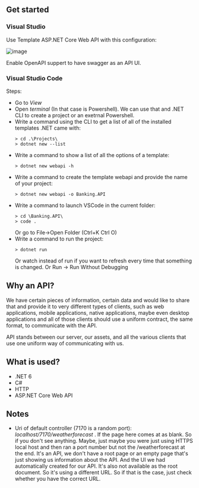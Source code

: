 
## Get started

### Visual Studio

Use Template ASP.NET Core Web API with this configuration: 

  ![image](https://user-images.githubusercontent.com/53083156/219965325-5c0d7e3b-7f07-411f-8d61-c3c0c1294c91.png)

Enable OpenAPI suppert to have swagger as an API UI.

### Visual Studio Code

Steps:
- Go to *View*
- Open *terminal* (In that case is Powershell). We can use that and .NET CLI to create a project or an exetrnal Powershell.
- Write a command using the CLI to get a list of all of the installed templates .NET came with: 
	```console
	> cd .\Projects\
	> dotnet new --list
	 ```
- Write a command to show a list of all the options of a template:
	```console
	> dotnet new webapi -h
	```
- Write a command to create the template webapi and provide the name of your project:
	```console
	> dotnet new webapi -o Banking.API
	```
- Write a command to launch VSCode in the current folder:
	```console
	> cd \Banking.API\
	> code .
	```
	Or go to File->Open Folder (Ctrl+K Ctrl O)
- Write a command to run the project:
	```console
	> dotnet run
	```
	Or watch instead of run if you want to refresh every time that something is changed.
	Or Run -> Run Without Debugging

## Why an API?

We have certain pieces of information, certain data and would like to share that and provide it to very different types of clients, such as web applications, mobile applications, native applications, maybe even desktop applications and all of those clients should use a uniform contract, the same format, to communicate with the API.

API stands between our server, our assets, and all the various clients that use one uniform way of communicating with us.

## What is used?

- .NET 6
- C#
- HTTP
- ASP.NET Core Web API

## Notes

- Uri of default controller (7170 is a random port): *localhost/7170/weatherforecast*  .
	If the page here comes at as blank. So if you don't see anything. Maybe, just maybe you were just using HTTPS local host and then ran a port number but not the /weatherforecast at the end. It's an API, we don't have a root page or an empty page that's just showing us information about the API. And the UI we had automatically created for our API. It's also not available as the root document. So it's using a different URL. So if that is the case, just check whether you have the correct URL.
